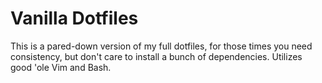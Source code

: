 # Vanilla Dotfiles

This is a pared-down version of my full dotfiles, for those times you need
consistency, but don't care to install a bunch of dependencies. Utilizes good
'ole Vim and Bash.
